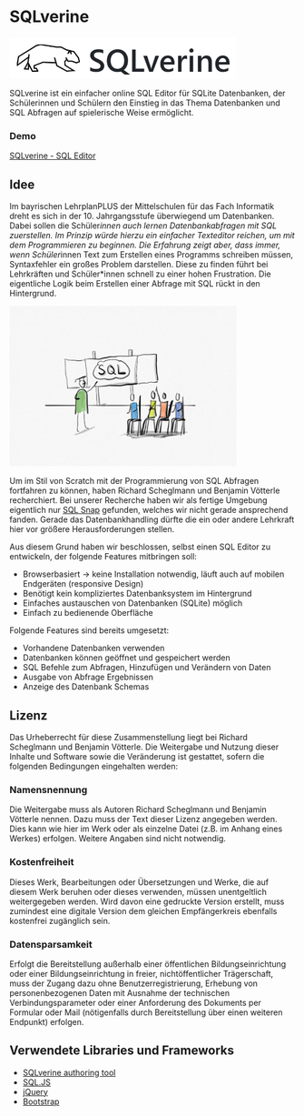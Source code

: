 
# SQLverine
<img src="images/sqlVerine-logo.png" width="400px" />

SQLverine ist ein einfacher online SQL Editor für SQLite Datenbanken, der Schülerinnen und Schülern den Einstieg in das Thema Datenbanken und SQL Abfragen auf spielerische Weise ermöglicht.

### Demo
[SQLverine - SQL Editor](https://sulkar.github.io/SQLverine/)

## Idee 
Im bayrischen LehrplanPLUS der Mittelschulen für das Fach Informatik dreht es sich in der 10. Jahrgangsstufe überwiegend um Datenbanken. Dabei sollen die Schüler*innen auch lernen Datenbankabfragen mit SQL zuerstellen. Im Prinzip würde hierzu ein einfacher Texteditor reichen, um mit dem Programmieren zu beginnen. Die Erfahrung zeigt aber, dass immer, wenn Schüler*innen Text zum Erstellen eines Programms schreiben müssen, Syntaxfehler ein großes Problem darstellen. Diese zu finden führt bei Lehrkräften und Schüler*innen schnell zu einer hohen Frustration. Die eigentliche Logik beim Erstellen einer Abfrage mit SQL rückt in den Hintergrund.

<img src="images/bildSql.png" width="400px" />

Um im Stil von Scratch mit der Programmierung von SQL Abfragen fortfahren zu können, haben Richard Scheglmann und Benjamin Vötterle recherchiert. Bei unserer Recherche haben wir als fertige Umgebung eigentlich nur [SQL Snap](https://snapextensions.uni-goettingen.de/sqlsnap.html) gefunden, welches wir nicht gerade ansprechend fanden. Gerade das Datenbankhandling dürfte die ein oder andere Lehrkraft hier vor größere Herausforderungen stellen.

Aus diesem Grund haben wir beschlossen, selbst einen SQL Editor zu entwickeln, der folgende Features mitbringen soll:
- Browserbasiert -> keine Installation notwendig, läuft auch auf mobilen Endgeräten (responsive Design)
- Benötigt kein kompliziertes Datenbanksystem im Hintergrund
- Einfaches austauschen von Datenbanken (SQLite) möglich
- Einfach zu bedienende Oberfläche

Folgende Features sind bereits umgesetzt:
-	Vorhandene Datenbanken verwenden
-	Datenbanken können geöffnet und gespeichert werden
-	SQL Befehle zum Abfragen, Hinzufügen und Verändern von Daten
-	Ausgabe von Abfrage Ergebnissen
-	Anzeige des Datenbank Schemas


## Lizenz
Das Urheberrecht für diese Zusammenstellung liegt bei Richard Scheglmann und Benjamin Vötterle. Die Weitergabe und Nutzung dieser Inhalte und Software sowie die Veränderung ist gestattet, sofern die folgenden Bedingungen eingehalten werden: 

### Namensnennung 

Die Weitergabe muss als Autoren Richard Scheglmann und Benjamin Vötterle nennen. Dazu muss der Text dieser Lizenz angegeben werden. Dies kann wie hier im Werk oder als einzelne Datei (z.B. im Anhang eines Werkes) erfolgen. Weitere Angaben sind nicht notwendig. 

### Kostenfreiheit 

Dieses Werk, Bearbeitungen oder Übersetzungen und Werke, die auf diesem Werk beruhen oder dieses verwenden, müssen unentgeltlich weitergegeben werden. Wird davon eine gedruckte Version erstellt, muss zumindest eine digitale Version dem gleichen Empfängerkreis ebenfalls kostenfrei zugänglich sein. 

### Datensparsamkeit 

Erfolgt die Bereitstellung außerhalb einer öffentlichen Bildungseinrichtung oder einer Bildungseinrichtung in freier, nichtöffentlicher Trägerschaft, muss der Zugang dazu ohne Benutzerregistrierung, Erhebung von personenbezogenen Daten mit Ausnahme der technischen Verbindungsparameter oder einer Anforderung des Dokuments per Formular oder Mail (nötigenfalls durch Bereitstellung über einen weiteren Endpunkt) erfolgen.

## Verwendete Libraries und Frameworks
- [SQLverine authoring tool](https://github.com/Sulkar/SQLverine-authoring-tool)
- [SQL.JS](https://sql.js.org/)
- [jQuery](https://jquery.com/)
- [Bootstrap](https://getbootstrap.com/)
